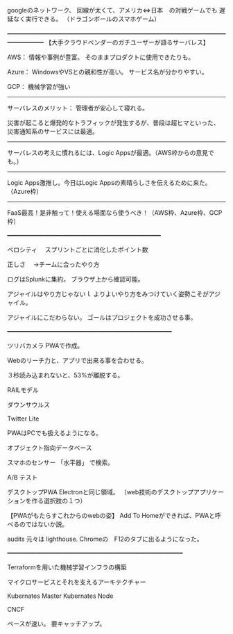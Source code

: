 googleのネットワーク、
回線が太くて、アメリカ⇔日本　の対戦ゲームでも
遅延なく実行できる。
（ドラゴンボールのスマホゲーム）

━━━━━━━━━━━━━━━━━━━━━━━━━━━━━━━━━━━━━━━━━━
【大手クラウドベンダーのガチユーザーが語るサーバレス】

AWS：
情報や事例が豊富。
そのままプロダクトに使用できたりも。


Azure：
WindowsやVSとの親和性が高い。
サービス名が分かりやすい。

GCP：
機械学習が強い


--------------------------------------------------------------
サーバレスのメリット：
管理者が安心して寝れる。

災害が起こると爆発的なトラフィックが発生するが、普段は超ヒマといった、
災害通知系のサービスには最適。

--------------------------------------------------------------
サーバレスの考えに慣れるには、Logic Appsが最適。（AWS枠からの意見でも。）

--------------------------------------------------------------
Logic Apps激推し。今日はLogic Appsの素晴らしさを伝えるために来た。（Azure枠）

--------------------------------------------------------------
FaaS最高！是非触って！使える場面なら使うべき！（AWS枠、Azure枠、GCP枠）


━━━━━━━━━━━━━━━━━━━━━━━━━━━━━━━━━━━━━━━━━━

ベロシティ
　スプリントごとに消化したポイント数


正しさ
　→チームに合ったやり方


ログはSplunkに集約。
ブラウザ上から確認可能。


アジャイルはやり方じゃないｌ
よりよいやり方をみつけていく姿勢こそがアジャイル。

アジャイルにこだわらない。
ゴールはプロジェクトを成功させる事。


━━━━━━━━━━━━━━━━━━━━━━━━━━━━━━━━━━━━━━━━━━━━━

ツリバカメラ
PWAで作成。


Webのリーチ力と、アプリで出来る事を合わせる。


３秒読み込まれないと、53%が離脱する。

RAILモデル


ダウンサウルス


Twitter Lite


PWAはPCでも扱えるようになる。


オブジェクト指向データベース


スマホのセンサー
「水平器」
で検索。



A/B テスト


デスクトップPWA
Electronと同じ領域。
（web技術のデスクトップアプリケーションを作る選択肢の１つ）


【PWAがもたらすこれからのwebの姿】
Add To Homeができれば、PWAと呼べるのではないか説。


audits
元々は lighthouse.
Chromeの　F12のタブに出るようになった。

━━━━━━━━━━━━━━━━━━━━━━━━━━━━━━━━━━━━━━━━━━━━━━━━

Terraformを用いた機械学習インフラの構築


マイクロサービスとそれを支えるアーキテクチャー


Kubernates Master
Kubernates Node

CNCF

ペースが速い。
要キャッチアップ。




